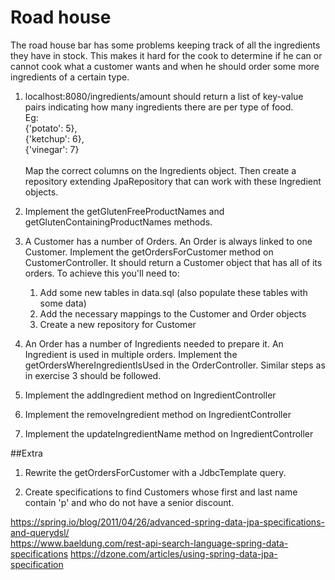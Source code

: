 # Road house

The road house bar has some problems keeping track of all the ingredients they have in stock.
This makes it hard for the cook to determine if he can or cannot cook what a customer wants and when he should order some more ingredients of a certain type.

1. localhost:8080/ingredients/amount should return a list of key-value pairs indicating how many ingredients there are per type of food.
<br/>Eg:<br/>
{'potato': 5},<br/>
{'ketchup': 6},<br/>
{'vinegar': 7}<br/><br/>
Map the correct columns on the Ingredients object. Then create a repository extending JpaRepository that can work with these Ingredient objects.
 
2. Implement the getGlutenFreeProductNames and getGlutenContainingProductNames methods.

3. A Customer has a number of Orders. An Order is always linked to one Customer. 
Implement the getOrdersForCustomer method on CustomerController. It should return a Customer object that has all of its orders.
To achieve this you'll need to:
    1. Add some new tables in data.sql (also populate these tables with some data)
    2. Add the necessary mappings to the Customer and Order objects
    3. Create a new repository for Customer

4. An Order has a number of Ingredients needed to prepare it. An Ingredient is used in multiple orders.
Implement the getOrdersWhereIngredientIsUsed in the OrderController. 
Similar steps as in exercise 3 should be followed.

5. Implement the addIngredient method on IngredientController

6. Implement the removeIngredient method on IngredientController

7. Implement the updateIngredientName method on IngredientController

##Extra

1. Rewrite the getOrdersForCustomer with a JdbcTemplate query.

2. Create specifications to find Customers whose first and last name contain 'p' and who do not have a senior discount. 

https://spring.io/blog/2011/04/26/advanced-spring-data-jpa-specifications-and-querydsl/ <br/>
https://www.baeldung.com/rest-api-search-language-spring-data-specifications
https://dzone.com/articles/using-spring-data-jpa-specification